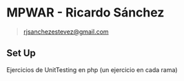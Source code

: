# MPWAR - Ricardo Sánchez
> rjsanchezestevez@gmail.com

## Set Up
Ejercicios de UnitTesting en php (un ejercicio en cada rama)
